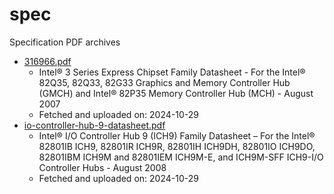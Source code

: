 # spec
Specification PDF archives

- [316966.pdf](./316966.pdf)
  - Intel® 3 Series Express Chipset Family Datasheet - For the Intel® 82Q35, 82Q33, 82G33 Graphics and Memory Controller Hub (GMCH) and Intel® 82P35 Memory Controller Hub (MCH) - August 2007
  - Fetched and uploaded on: 2024-10-29
- [io-controller-hub-9-datasheet.pdf](./io-controller-hub-9-datasheet.pdf)
  - Intel® I/O Controller Hub 9 (ICH9) Family Datasheet – For the Intel® 82801IB ICH9, 82801IR ICH9R, 82801IH ICH9DH, 82801IO ICH9DO, 82801IBM ICH9M and 82801IEM ICH9M-E, and ICH9M-SFF ICH9-I/O Controller Hubs - August 2008
  - Fetched and uploaded on: 2024-10-29
